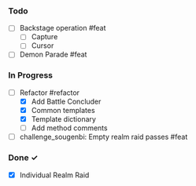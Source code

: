 ### Todo

- [ ] Backstage operation #feat
    - [ ] Capture
    - [ ] Cursor
- [ ] Demon Parade #feat

### In Progress

- [ ] Refactor #refactor
    - [x] Add Battle Concluder
    - [x] Common templates
    - [x] Template dictionary
    - [ ] Add method comments
- [ ] challenge_sougenbi: Empty realm raid passes #feat

### Done ✓

- [x] Individual Realm Raid